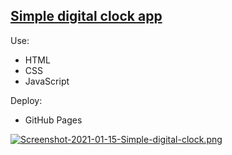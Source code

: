 ## [Simple digital clock app](https://katheryn-k.github.io/simple-digital-clock/index.html)


Use: 

- HTML
- CSS
- JavaScript


Deploy:

- GitHub Pages



[![Screenshot-2021-01-15-Simple-digital-clock.png](https://i.postimg.cc/PrsKGhnp/Screenshot-2021-01-15-Simple-digital-clock.png)](https://postimg.cc/dD6Gdb1w)